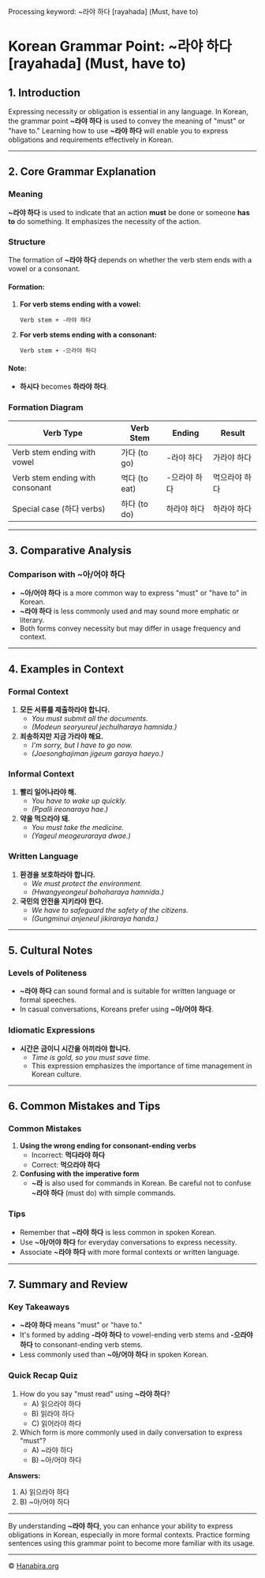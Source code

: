 Processing keyword: ~라야 하다 [rayahada] (Must, have to)
# Korean Grammar Point: ~라야 하다 [rayahada] (Must, have to)


## 1. Introduction
Expressing necessity or obligation is essential in any language. In Korean, the grammar point **~라야 하다** is used to convey the meaning of "must" or "have to." Learning how to use **~라야 하다** will enable you to express obligations and requirements effectively in Korean.

---
## 2. Core Grammar Explanation
### Meaning
**~라야 하다** is used to indicate that an action **must** be done or someone **has to** do something. It emphasizes the necessity of the action.
### Structure
The formation of **~라야 하다** depends on whether the verb stem ends with a vowel or a consonant.
#### Formation:
1. **For verb stems ending with a vowel:**
   ```
   Verb stem + -라야 하다
   ```
2. **For verb stems ending with a consonant:**
   ```
   Verb stem + -으라야 하다
   ```
#### Note:
- **하시다** becomes **하라야 하다**.
### Formation Diagram
| Verb Type                     | Verb Stem | Ending      | Result           |
|-------------------------------|-----------|-------------|------------------|
| Verb stem ending with vowel   | 가다 (to go)   | -라야 하다  | 가라야 하다       |
| Verb stem ending with consonant | 먹다 (to eat)  | -으라야 하다 | 먹으라야 하다     |
| Special case (하다 verbs)     | 하다 (to do)   | 하라야 하다  | 하라야 하다       |
---
## 3. Comparative Analysis
### Comparison with **~아/어야 하다**
- **~아/어야 하다** is a more common way to express "must" or "have to" in Korean.
- **~라야 하다** is less commonly used and may sound more emphatic or literary.
- Both forms convey necessity but may differ in usage frequency and context.
---
## 4. Examples in Context
### Formal Context
1. **모든 서류를 제출하라야 합니다.**
   - *You must submit all the documents.*
   - *(Modeun seoryureul jechulharaya hamnida.)*
2. **죄송하지만 지금 가라야 해요.**
   - *I'm sorry, but I have to go now.*
   - *(Joesonghajiman jigeum garaya haeyo.)*
### Informal Context
1. **빨리 일어나라야 해.**
   - *You have to wake up quickly.*
   - *(Ppalli ireonaraya hae.)*
2. **약을 먹으라야 돼.**
   - *You must take the medicine.*
   - *(Yageul meogeuraraya dwae.)*
### Written Language
1. **환경을 보호하라야 합니다.**
   - *We must protect the environment.*
   - *(Hwangyeongeul bohoharaya hamnida.)*
2. **국민의 안전을 지키라야 한다.**
   - *We have to safeguard the safety of the citizens.*
   - *(Gungminui anjeneul jikiraraya handa.)*
---
## 5. Cultural Notes
### Levels of Politeness
- **~라야 하다** can sound formal and is suitable for written language or formal speeches.
- In casual conversations, Koreans prefer using **~아/어야 하다**.
### Idiomatic Expressions
- **시간은 금이니 시간을 아끼라야 합니다.**
  - *Time is gold, so you must save time.*
  - This expression emphasizes the importance of time management in Korean culture.
---
## 6. Common Mistakes and Tips
### Common Mistakes
1. **Using the wrong ending for consonant-ending verbs**
   - Incorrect: **먹다라야 하다**
   - Correct: **먹으라야 하다**
2. **Confusing with the imperative form**
   - **~라** is also used for commands in Korean. Be careful not to confuse **~라야 하다** (must do) with simple commands.
### Tips
- Remember that **~라야 하다** is less common in spoken Korean.
- Use **~아/어야 하다** for everyday conversations to express necessity.
- Associate **~라야 하다** with more formal contexts or written language.
---
## 7. Summary and Review
### Key Takeaways
- **~라야 하다** means "must" or "have to."
- It's formed by adding **-라야 하다** to vowel-ending verb stems and **-으라야 하다** to consonant-ending verb stems.
- Less commonly used than **~아/어야 하다** in spoken Korean.
### Quick Recap Quiz
1. How do you say "must read" using **~라야 하다**?
   - A) 읽으라야 하다
   - B) 읽라야 하다
   - C) 읽어라야 하다
2. Which form is more commonly used in daily conversation to express "must"?
   - A) ~라야 하다
   - B) ~아/어야 하다

**Answers:**
1. A) 읽으라야 하다
2. B) ~아/어야 하다
---
By understanding **~라야 하다**, you can enhance your ability to express obligations in Korean, especially in more formal contexts. Practice forming sentences using this grammar point to become more familiar with its usage.

---
© [Hanabira.org](https://hanabira.org)

